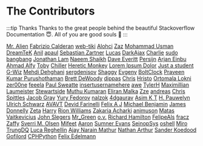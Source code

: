 # The Contributors

:::tip Thanks
Thanks to the great people behind the beautiful Stackoverflow Documentation :innocent:. All of you are good souls :100:
:::

[Mr. Alien](https://stackoverflow.com/users/1542290/mr-alien) [Fabrizio Calderan](https://stackoverflow.com/users/1098851/fabrizio-calderan) [web-tiki](https://stackoverflow.com/users/1811992/web-tiki) [Alohci](https://stackoverflow.com/users/42585/alohci) [Zaz](https://stackoverflow.com/users/405550/zaz) [Mohammad Usman](https://stackoverflow.com/users/5933656/mohammad-usman) [DreamTeK](https://stackoverflow.com/users/2120261/dreamtek) [Anil](https://stackoverflow.com/users/711308/anil) [apaul](https://stackoverflow.com/users/1947286/apaul) [Sebastian Zartner](https://stackoverflow.com/users/432681/sebastian-zartner) [Lucas](https://stackoverflow.com/users/1136709/lucas) [DarkAjax](https://stackoverflow.com/users/1046057/darkajax) [Charlie](https://stackoverflow.com/users/4185234/charlie) [sudo bangbang](https://stackoverflow.com/users/3951782/sudo-bangbang) [Jonathan Lam](https://stackoverflow.com/users/2397327/jonathan-lam) [Naeem Shaikh](https://stackoverflow.com/users/3556874/naeem-shaikh) [Dave Everitt](https://stackoverflow.com/users/123033/dave-everitt) [Persijn](https://stackoverflow.com/users/3999748/persijn) [Arjan Einbu](https://stackoverflow.com/users/19594/arjan-einbu) [Ahmad Alfy](https://stackoverflow.com/users/497828/ahmad-alfy) [Toby](https://stackoverflow.com/users/4008056/toby) [Chiller](https://stackoverflow.com/users/3844188/chiller) [Heretic Monkey](https://stackoverflow.com/users/215552/heretic-monkey) [Lorem Ipsum Dolor](https://stackoverflow.com/users/2226315/lorem-ipsum-dolor) [Just a student](https://stackoverflow.com/users/962603/just-a-student) [G-Wiz](https://stackoverflow.com/users/29805/g-wiz) [Mehdi Dehghani](https://stackoverflow.com/users/3367974/mehdi-dehghani) [sergdenisov](https://stackoverflow.com/users/2570353/sergdenisov) [Shaggy](https://stackoverflow.com/users/4768433/shaggy) [Evgeny](https://stackoverflow.com/users/1189546/evgeny) [BoltClock](https://stackoverflow.com/users/106224/boltclock) [Praveen Kumar Purushothaman](https://stackoverflow.com/users/462627/praveen-kumar-purushothaman) [Brett DeWoody](https://stackoverflow.com/users/438581/brett-dewoody) [dippas](https://stackoverflow.com/users/3448527/dippas) [Chris](https://stackoverflow.com/users/2030321/chris) [Hristo](https://stackoverflow.com/users/196921/hristo) [Ortomala Lokni](https://stackoverflow.com/users/1807667/ortomala-lokni) [zer00ne](https://stackoverflow.com/users/2813224/zer00ne) [feeela](https://stackoverflow.com/users/341201/feeela) [Paul Sweatte](https://stackoverflow.com/users/1113772/paul-sweatte) [insertusernamehere](https://stackoverflow.com/users/1456376/insertusernamehere) [awe](https://stackoverflow.com/users/109392/awe) [TylerH](https://stackoverflow.com/users/2756409/tylerh) [Maximillian Laumeister](https://stackoverflow.com/users/2234742/maximillian-laumeister) [Stewartside](https://stackoverflow.com/users/2889988/stewartside) [Muthu Kumaran](https://stackoverflow.com/users/615746/muthu-kumaran) [Eliran Malka](https://stackoverflow.com/users/547020/eliran-malka) [Zze](https://stackoverflow.com/users/3509591/zze) [andreas](https://stackoverflow.com/users/4952806/andreas) [Chris Spittles](https://stackoverflow.com/users/493762/chris-spittles) [Jacob Gray](https://stackoverflow.com/users/3285730/jacob-gray) [Yury Fedorov](https://stackoverflow.com/users/4378400/yury-fedorov) [nalzok](https://stackoverflow.com/users/5399734/nalzok) [4dgaurav](https://stackoverflow.com/users/2758393/4dgaurav) [Asim K T](https://stackoverflow.com/users/4015856/asim-k-t) [H. Pauwelyn](https://stackoverflow.com/users/4551041/h-pauwelyn) [Ulrich Schwarz](https://stackoverflow.com/users/505649/ulrich-schwarz) [AVAVT](https://stackoverflow.com/users/1645830/avavt) [Devid Farinelli](https://stackoverflow.com/users/4695325/devid-farinelli) [Felix A J](https://stackoverflow.com/users/1155876/felix-a-j) [Michael Benjamin](https://stackoverflow.com/users/3597276/michael-benjamin) [James Donnelly](https://stackoverflow.com/users/1317805/james-donnelly) [Zeta](https://stackoverflow.com/users/1139697/zeta) [Harry](https://stackoverflow.com/users/2606013/harry) [Rion Williams](https://stackoverflow.com/users/557445/rion-williams) [Zakaria Acharki](https://stackoverflow.com/users/4281779/zakaria-acharki) [animuson](https://stackoverflow.com/users/246246/animuson) [Matas Vaitkevicius](https://stackoverflow.com/users/1509764/matas-vaitkevicius) [John Slegers](https://stackoverflow.com/users/1946501/john-slegers) [Mr_Green](https://stackoverflow.com/users/1577396/mr-green) [o.v.](https://stackoverflow.com/users/1081234/o-v) [Richard Hamilton](https://stackoverflow.com/users/4703663/richard-hamilton) [FelipeAls](https://stackoverflow.com/users/137626/felipeals) [fracz](https://stackoverflow.com/users/878514/fracz) [Zaffy](https://stackoverflow.com/users/823738/zaffy) [Sverri M. Olsen](https://stackoverflow.com/users/1300892/sverri-m-olsen) [Mifeet](https://stackoverflow.com/users/2032064/mifeet) [Aaron](https://stackoverflow.com/users/1676224/aaron) [Sumner Evans](https://stackoverflow.com/users/2319844/sumner-evans) [SeinopSys](https://stackoverflow.com/users/1344955/seinopsys) [oshell](https://stackoverflow.com/users/2661301/oshell) [Miro](https://stackoverflow.com/users/559079/miro) [TrungDQ](https://stackoverflow.com/users/1420186/trungdq) [Luca Reghellin](https://stackoverflow.com/users/551357/luca-reghellin) [Ajay Narain Mathur](https://stackoverflow.com/users/2720743/ajay-narain-mathur) [Nathan Arthur](https://stackoverflow.com/users/937377/nathan-arthur) [Sander Koedood](https://stackoverflow.com/users/1643965/sander-koedood) [Gofilord](https://stackoverflow.com/users/3448251/gofilord) [CPHPython](https://stackoverflow.com/users/6225838/cphpython) [Felix Edelmann](https://stackoverflow.com/users/2796524/felix-edelmann) 